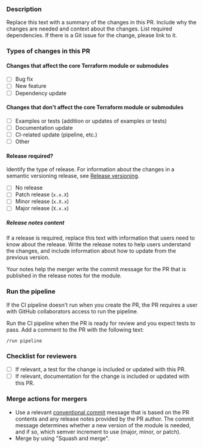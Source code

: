 ### Description

Replace this text with a summary of the changes in this PR. Include why the changes are needed and context about the changes. List required dependencies. If there is a Git issue for the change, please link to it.

### Types of changes in this PR

#### Changes that affect the core Terraform module or submodules
- [ ] Bug fix
- [ ] New feature
- [ ] Dependency update

#### Changes that don't affect the core Terraform module or submodules
- [ ] Examples or tests (addition or updates of examples or tests)
- [ ] Documentation update
- [ ] CI-related update (pipeline, etc.)
- [ ] Other

#### Release required?
Identify the type of release. For information about the changes in a semantic versioning release, see [Release versioning](https://terraform-ibm-modules.github.io/documentation/#/versioning).

- [ ] No release
- [ ] Patch release (`x.x.X`)
- [ ] Minor release (`x.X.x`)
- [ ] Major release (`X.x.x`)

##### Release notes content

If a release is required, replace this text with information that users need to know about the release. Write the release notes to help users understand the changes, and include information about how to update from the previous version.

Your notes help the merger write the commit message for the PR that is published in the release notes for the module.

### Run the pipeline

If the CI pipeline doesn't run when you create the PR, the PR requires a user with GitHub collaborators access to run the pipeline.

Run the CI pipeline when the PR is ready for review and you expect tests to pass. Add a comment to the PR with the following text:

```
/run pipeline
```

### Checklist for reviewers

- [ ] If relevant, a test for the change is included or updated with this PR.
- [ ] If relevant, documentation for the change is included or updated with this PR.

### Merge actions for mergers

- Use a relevant [conventional commit](https://www.conventionalcommits.org/) message that is based on the PR contents and any release notes provided by the PR author. The commit message determines whether a new version of the module is needed, and if so, which semver increment to use (major, minor, or patch).
- Merge by using "Squash and merge".
